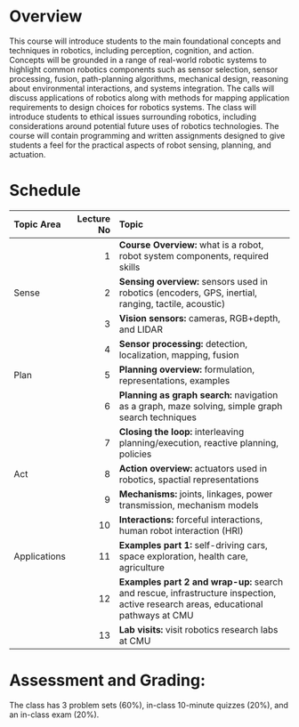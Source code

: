 ---
---

# Overview
This course will introduce students to the main foundational concepts and techniques in robotics, including perception, cognition, and action.
Concepts will be grounded in a range of real-world robotic systems to highlight common robotics components such as sensor selection, sensor processing, fusion, path-planning algorithms, mechanical design, reasoning about environmental interactions, and systems integration. The calls will discuss applications of robotics along with methods for mapping application requirements to design choices for robotics systems. The class will introduce students to ethical issues surrounding robotics, including considerations around potential future uses of robotics technologies. The course will contain programming and written assignments designed to give students a feel for the practical aspects of robot sensing, planning, and actuation.

# Schedule

| Topic Area | Lecture No | Topic |
| :--------- | ---------: | :---- |
|       |  1 | **Course Overview:** what is a robot, robot system components, required skills |
| Sense |  2 | **Sensing overview:** sensors used in robotics (encoders, GPS, inertial, ranging, tactile, acoustic) |
|       |  3 | **Vision sensors:** cameras, RGB+depth, and LIDAR |
|       |  4 | **Sensor processing:** detection, localization, mapping, fusion |
| Plan  |  5 | **Planning overview:** formulation, representations, examples |
|       |  6 | **Planning as graph search:** navigation as a graph, maze solving, simple graph search techniques |
|       |  7 | **Closing the loop:** interleaving planning/execution, reactive planning, policies |
| Act   |  8 | **Action overview:** actuators used in robotics, spactial representations |
|       |  9 | **Mechanisms:** joints, linkages, power transmission, mechanism models |
|       | 10 | **Interactions:** forceful interactions, human robot interaction (HRI) |
| Applications | 11 | **Examples part 1:** self-driving cars, space exploration, health care, agriculture |
|              | 12 | **Examples part 2 and wrap-up:** search and rescue, infrastructure inspection, active research areas, educational pathways at CMU |
|              | 13 | **Lab visits:** visit robotics research labs at CMU |

# Assessment and Grading:

The class has 3 problem sets (60%), in-class 10-minute quizzes (20%), and an in-class exam (20%).
